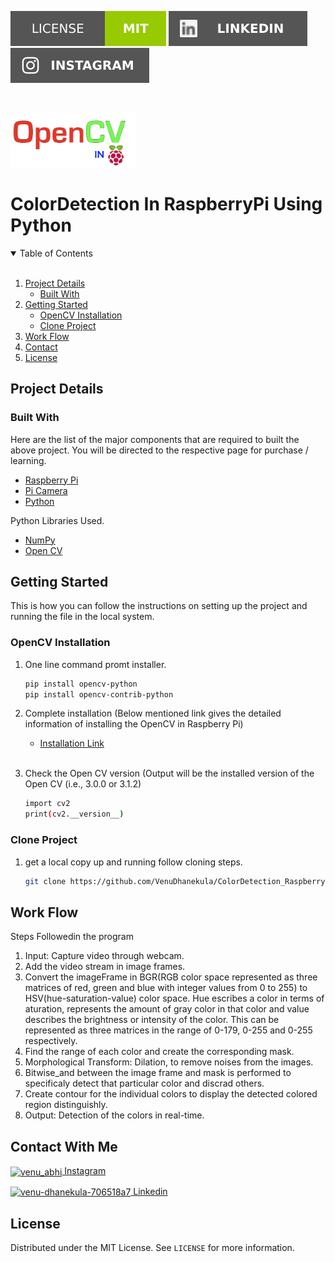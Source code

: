 [![MIT License][license-shield]][license-url]
[![LinkedIn][linkedin-shield]][linkedin-url]
[![Instagram][Instagram-shield]][Instagram-url]



<!-- PROJECT LOGO -->
<br />
<p align="left">
  <a >
    <img src="https://github.com/VenuDhanekula/LogoImages/blob/main/OpenCV_Logo.png" alt="Logo" width="200">
  </a>
</p>

<!-- COLORDETECTION RASPBERRYPI PYTHON -->
# ColorDetection In RaspberryPi Using Python

<!-- TABLE OF CONTENTS -->
<details open="open">
  <summary>Table of Contents</summary>
  <br />
  <ol>
    <li>
      <a href="#project-details">Project Details</a>
      <ul>
        <li><a href="#built-with">Built With</a></li>
      </ul>
    </li>
    <li>
      <a href="#getting-started">Getting Started</a>
      <ul>
        <li><a href="#opencv-installation">OpenCV Installation</a></li>
        <li><a href="#clone-project">Clone Project</a></li>
      </ul>
    </li>
    <li><a href="#work-flow">Work Flow</a></li>
    <li><a href="#contact-with-me">Contact</a></li>
    <li><a href="#license">License</a></li>
  </ol>
</details>



<!-- ABOUT THE PROJECT -->
## Project Details



### Built With

Here are the list of the major components that are required to built the above project.
You will be directed to the respective page for purchase / learning.
* [Raspberry Pi](https://www.raspberrypi.org/products/)
* [Pi Camera](https://www.raspberrypi.org/products/camera-module-v2/)
* [Python](https://www.python.org/)

Python Libraries Used.
* [NumPy](https://numpy.org/)
* [Open CV](https://docs.opencv.org/master/d3/df2/tutorial_py_basic_ops.html)



<!-- GETTING STARTED -->
## Getting Started

This is how you can follow the instructions on setting up the project and running the file in the local system.

### OpenCV Installation

1. One line command promt installer.
   ```sh
   pip install opencv-python
   pip install opencv-contrib-python
   ```
2. Complete installation (Below mentioned link gives the detailed information of installing the OpenCV in Raspberry Pi)
   <br />
   
   * [Installation Link](https://robu.in/how-to-install-opencv-in-raspberry-pi/)
   
   <br />
3. Check the Open CV version (Output will be the installed version of the Open CV (i.e., 3.0.0 or 3.1.2)
   ```sh
   import cv2
   print(cv2.__version__)
   ```
### Clone Project

1. get a local copy up and running follow cloning steps.

   ```sh
   git clone https://github.com/VenuDhanekula/ColorDetection_RaspberryPi_Python.git
   ```
   
<!-- USAGE EXAMPLES -->
## Work Flow

Steps Followedin the program

1. Input: Capture video through webcam.
2. Add the video stream in image frames.
3. Convert the imageFrame in BGR(RGB color space represented as three matrices of red, green and blue with integer values from 0 to 255) to HSV(hue-saturation-value) color space.
Hue escribes a color in terms of aturation, represents the amount of gray color in that color and value describes the brightness or intensity of the color. This can be represented as three matrices in the range of 0-179, 0-255 and 0-255 respectively.
4. Find the range of each color and create the corresponding mask.
5. Morphological Transform: Dilation, to remove noises from the images.
6. Bitwise_and between the image frame and mask is performed to specificaly detect that particular color and discrad others.
7. Create contour for the individual colors to display the detected colored region distinguishly.
8. Output: Detection of the colors in real-time.




<!-- CONTACT -->
## Contact With Me

<p align="left">
<a href="https://instagram.com/venu_abhi" target="blank"><img align="center" src="https://raw.githubusercontent.com/rahuldkjain/github-profile-readme-generator/master/src/images/icons/Social/instagram.svg" alt="venu_abhi" height="30" width="40" /> Instagram</a>
  
<br />
  
<a href="https://linkedin.com/in/venu-dhanekula-706518a7" target="blank"><img align="center" src="https://raw.githubusercontent.com/rahuldkjain/github-profile-readme-generator/master/src/images/icons/Social/linked-in-alt.svg" alt="venu-dhanekula-706518a7" height="30" width="40" /> Linkedin</a>
</p>



<!-- LICENSE -->
## License

Distributed under the MIT License. See `LICENSE` for more information.





<!-- MARKDOWN LINKS & IMAGES -->
[license-shield]: https://github.com/VenuDhanekula/LogoImages/blob/main/LicenceMIT_Logo.svg
[license-url]: https://github.com/VenuDhanekula/ColorDetection_RaspberryPi_Python/blob/main/LICENSE

[linkedin-shield]: https://github.com/VenuDhanekula/LogoImages/blob/main/LinkedIn_Logo.svg
[linkedin-url]: https://linkedin.com/in/venu-dhanekula-706518a7

[Instagram-shield]: https://github.com/VenuDhanekula/LogoImages/blob/main/Instagram_Logo.svg
[Instagram-url]: https://instagram.com/venu_abhi
